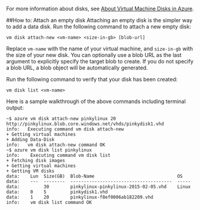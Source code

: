 ﻿
For more information about disks, see [About Virtual Machine Disks in Azure](http://go.microsoft.com/fwlink/p/?LinkId=403697).

##<a id="cliattachempty"></a>How to: Attach an empty disk
Attaching an empty disk is the simpler way to add a data disk. Run the following command to attach a new empty disk:

    vm disk attach-new <vm-name> <size-in-gb> [blob-url]

Replace `vm-name` with the name of your virtual machine, and `size-in-gb` with the size of your new disk. You can optionally use a blob URL as the last argument to explicitly specify the target blob to create. If you do not specify a blob URL, a blob object will be automatically generated.  

Run the following command to verify that your disk has been created:

    vm disk list <vm-name>

Here is a sample walkthrough of the above commands including terminal output:

    ~$ azure vm disk attach-new pinkylinux 20 http://pinkylinux.blob.core.windows.net/vhds/pinkydisk1.vhd
    info:   Executing command vm disk attach-new
    + Getting virtual machines
    + Adding Data-Disk
    info:   vm disk attach-new command OK
    ~$ azure vm disk list pinkylinux
    info:    Executing command vm disk list
    + Fetching disk images
    + Getting virtual machines
    + Getting VM disks
    data:    Lun  Size(GB)  Blob-Name                               OS
    data:    ---  --------  --------------------------------------  -----
    data:         30        pinkylinux-pinkylinux-2015-02-05.vhd    Linux
    data:    0    5         pinkydisk1.vhd
    data:    1    20        pinkylinux-f8ef0006ab182209.vhd
    info:    vm disk list command OK
